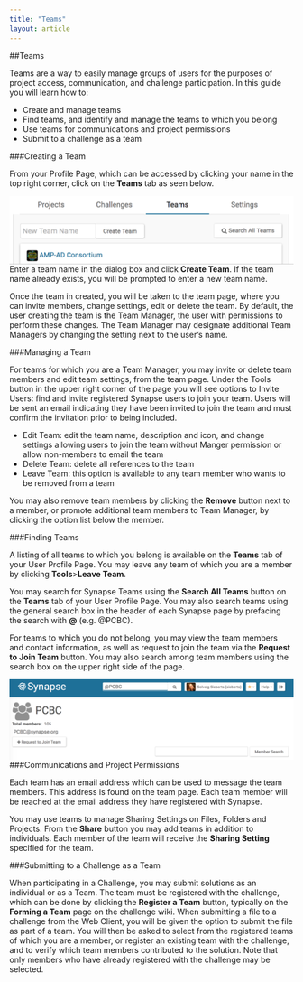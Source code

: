 ```yaml
---
title: "Teams"
layout: article
---
```


##Teams

Teams are a way to easily manage groups of users for the purposes of project access, communication, and challenge participation. In this guide you will learn how to:

* Create and manage teams
* Find teams, and identify and manage the teams to which you belong
* Use teams for communications and project permissions
* Submit to a challenge as a team

###Creating a Team

From your Profile Page, which can be accessed by clicking your name in the top right corner, click on the **Teams** tab as seen below.

<img style="float: right;" src="/assets/images/Teams_user_list.png">

Enter a team name in the dialog box and click **Create Team**. If the team name already exists, you will be prompted to enter a new team name.

Once the team in created, you will be taken to the team page, where you can invite members, change settings, edit or delete the team. By default, the user creating the team is the Team Manager, the user with permissions to perform these changes. The Team Manager may designate additional Team Managers by changing the setting next to the user’s name.

###Managing a Team

For teams for which you are a Team Manager, you may invite or delete team members and edit team settings, from the team page. Under the Tools button in the upper right corner of the page you will see options to 
Invite Users: find and invite registered Synapse users to join your team. Users will be sent an email indicating they have been invited to join the team and must confirm the invitation prior to being included.
* Edit Team: edit the team name, description and icon, and change settings allowing users to join the team without Manger permission or allow non-members to email the team
* Delete Team: delete all references to the team
* Leave Team: this option is available to any team member who wants to be removed from a team 

You may also remove team members by clicking the **Remove** button next to a member, or promote additional team members to Team Manager, by clicking the option list below the member.

###Finding Teams

A listing of all teams to which you belong is available on the **Teams** tab of your User Profile Page. You may leave any team of which you are a member by clicking **Tools**>**Leave Team**.

You may search for Synapse Teams using the **Search All Teams** button on the **Teams** tab of your User Profile Page. You may also search teams using the general search box in the header of each Synapse page by prefacing the search with **@** (e.g. @PCBC).

For teams to which you do not belong, you may view the team members and contact information, as well as request to join the team via the **Request to Join Team** button. You may also search among team members using the search box on the upper right side of the page.

<img style="float: right;" src="/assets/images/Teams_teamscreenshot.png">

###Communications and Project Permissions

Each team has an email address which can be used to message the team members. This address is found on the team page. Each team member will be reached at the email address they have registered with Synapse.

You may use teams to manage Sharing Settings on Files, Folders and Projects. From the **Share** button you may add teams in addition to individuals. Each member of the team will receive the **Sharing Setting** specified for the team.

###Submitting to a Challenge as a Team

When participating in a Challenge, you may submit solutions as an individual or as a Team. The team must be registered with the challenge, which can be done by clicking the **Register a Team** button, typically on the **Forming a Team** page on the challenge wiki. When submitting a file to a challenge from the Web Client, you will be given the option to submit the file as part of a team. You will then be asked to select from the registered teams of which you are a member, or register an existing team with the challenge, and to verify which team members contributed to the solution. Note that only members who have already registered with the challenge may be selected. 

